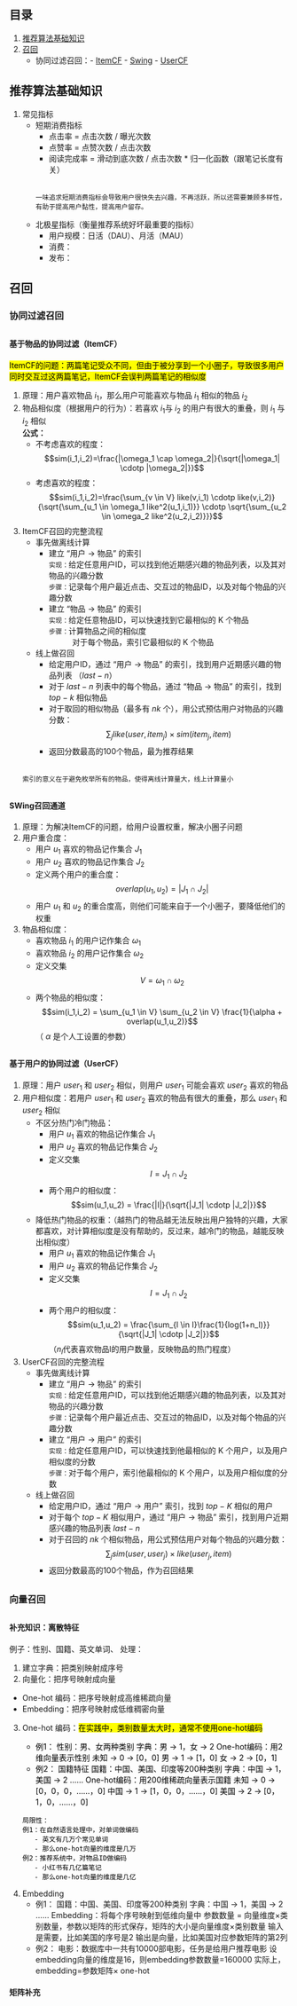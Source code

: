 ## 目录
1. [推荐算法基础知识](#推荐算法基础知识)
2. [召回](#召回)
   - 协同过滤召回：- [ItemCF](#基于物品的协同过滤ItemCF)      - [Swing](#SWing召回通道)      - [UserCF](#基于用户的协同过滤UserCF)

##
## 推荐算法基础知识
1. 常见指标
   - 短期消费指标  
     - 点击率 = 点击次数 / 曝光次数  
     - 点赞率 = 点赞次数 / 点击次数  
     - 阅读完成率 = 滑动到底次数 / 点击次数 * 归一化函数（跟笔记长度有关）<br/><br/>
      ```
      一味追求短期消费指标会导致用户很快失去兴趣，不再活跃，所以还需要兼顾多样性，有助于提高用户黏性，提高用户留存。
      ```
   - 北极星指标（衡量推荐系统好坏最重要的指标）
     - 用户规模：日活（DAU）、月活（MAU）
     - 消费：
     - 发布：

## 召回
### 协同过滤召回
##
#### 基于物品的协同过滤（ItemCF）
<mark> ItemCF的问题：两篇笔记受众不同，但由于被分享到一个小圈子，导致很多用户同时交互过这两篇笔记，ItemCF会误判两篇笔记的相似度
1. 原理：用户喜欢物品 $i_1$，那么用户可能喜欢与物品 $i_1$ 相似的物品 $i_2$
2. 物品相似度（根据用户的行为）：若喜欢 $i_1$与 $i_2$ 的用户有很大的重叠，则 $i_1$ 与 $i_2$ 相似  
     **公式：**
     - 不考虑喜欢的程度： $$sim(i_1,i_2)=\frac{|\omega_1 \cap \omega_2|}{\sqrt{|\omega_1| \cdotp |\omega_2|}}$$
     - 考虑喜欢的程度： $$sim(i_1,i_2)=\frac{\sum_{v \in V} like(v,i_1) \cdotp like(v,i_2)}{\sqrt{\sum_{u_1 \in \omega_1 like^2(u_1,i_1)}} \cdotp \sqrt{\sum_{u_2 \in \omega_2 like^2(u_2,i_2)}}}$$
3. ItemCF召回的完整流程
   - 事先做离线计算  
       - 建立 “用户 → 物品” 的索引  
         `实现：`给定任意用户ID，可以找到他近期感兴趣的物品列表，以及其对物品的兴趣分数    
         `步骤：`记录每个用户最近点击、交互过的物品ID，以及对每个物品的兴趣分数
       - 建立 “物品 → 物品” 的索引  
         `实现：`给定任意物品ID，可以快速找到它最相似的 K 个物品    
         `步骤：`计算物品之间的相似度  
         &ensp;&ensp;&ensp;&ensp;&ensp;&ensp;对于每个物品，索引它最相似的 K 个物品
   - 线上做召回  
     - 给定用户ID，通过 “用户 → 物品” 的索引，找到用户近期感兴趣的物品列表 $（last-n）$  
     - 对于 $last-n$ 列表中的每个物品，通过 “物品 → 物品” 的索引，找到 $top-k$ 相似物品
     - 对于取回的相似物品（最多有 $nk$ 个），用公式预估用户对物品的兴趣分数： $$\sum_{j} like(user,item_j) \times sim(item_j,item)$$
     - 返回分数最高的100个物品，最为推荐结果<br/><br/> 
    ````
    索引的意义在于避免枚举所有的物品，使得离线计算量大，线上计算量小
    ````
##
#### SWing召回通道
1. 原理：为解决ItemCF的问题，给用户设置权重，解决小圈子问题
2. 用户重合度：
   - 用户 $u_1$ 喜欢的物品记作集合 $J_1$
   - 用户 $u_2$ 喜欢的物品记作集合 $J_2$
   - 定义两个用户的重合度： $$overlap(u_1,u_2) = |J_1 \cap J_2|$$
   - 用户 $u_1$ 和 $u_2$ 的重合度高，则他们可能来自于一个小圈子，要降低他们的权重
3. 物品相似度：  
   - 喜欢物品 $i_1$ 的用户记作集合 $\omega_1$
   - 喜欢物品 $i_2$ 的用户记作集合 $\omega_2$
   - 定义交集 $$V = \omega_1 \cap \omega_2$$
   - 两个物品的相似度： $$sim(i_1,i_2) = \sum_{u_1 \in V} \sum_{u_2 \in V} \frac{1}{\alpha + overlap(u_1,u_2)}$$（ $\alpha$ 是个人工设置的参数）
##
#### 基于用户的协同过滤（UserCF）
1. 原理：用户 $user_1$ 和 $user_2$ 相似，则用户 $user_1$ 可能会喜欢 $user_2$ 喜欢的物品 
2. 用户相似度：若用户 $user_1$ 和 $user_2$ 喜欢的物品有很大的重叠，那么 $user_1$ 和 $user_2$ 相似
   - 不区分热门冷门物品：
      - 用户 $u_1$ 喜欢的物品记作集合 $J_1$
      - 用户 $u_2$ 喜欢的物品记作集合 $J_2$
      - 定义交集 $$I=J_1 \cap J_2$$
      - 两个用户的相似度： $$sim(u_1,u_2) = \frac{|I|}{\sqrt{|J_1| \cdotp |J_2|}}$$
   - 降低热门物品的权重：（越热门的物品越无法反映出用户独特的兴趣，大家都喜欢，对计算相似度是没有帮助的，反过来，越冷门的物品，越能反映出相似度）
      - 用户 $u_1$ 喜欢的物品记作集合 $J_1$
      - 用户 $u_2$ 喜欢的物品记作集合 $J_2$
      - 定义交集 $$I=J_1 \cap J_2$$
      - 两个用户的相似度： $$sim(u_1,u_2) = \frac{\sum_{l \in I}\frac{1}{log(1+n_l)}}{\sqrt{|J_1| \cdotp |J_2|}}$$ （$n_l$代表喜欢物品l的用户数量，反映物品的热门程度）
3. UserCF召回的完整流程
   - 事先做离线计算  
     - 建立 “用户 → 物品” 的索引  
       `实现：`给定任意用户ID，可以找到他近期感兴趣的物品列表，以及其对物品的兴趣分数   
       `步骤：`记录每个用户最近点击、交互过的物品ID，以及对每个物品的兴趣分数   
     - 建立 “用户 → 用户” 的索引  
       `实现：`给定任意用户ID，可以快速找到他最相似的 K 个用户，以及用户相似度的分数  
       `步骤：`对于每个用户，索引他最相似的 K 个用户，以及用户相似度的分数
   - 线上做召回
     - 给定用户ID，通过 “用户 → 用户” 索引，找到 $top-K$ 相似的用户
     - 对于每个 $top-K$ 相似用户，通过 “用户 → 物品” 索引，找到用户近期感兴趣的物品列表 $last-n$
     - 对于召回的 $nk$ 个相似物品，用公式预估用户对每个物品的兴趣分数： $$\sum_{j} sim(user,user_j) \times like(user_j,item)$$
     - 返回分数最高的100个物品，作为召回结果

##       
### 向量召回
##   

#### 补充知识：离散特征
例子：性别、国籍、英文单词、
处理：
1. 建立字典：把类别映射成序号
2. 向量化：把序号映射成向量
  - One-hot 编码：把序号映射成高维稀疏向量
  - Embedding：把序号映射成低维稠密向量
3. One-hot 编码：<mark>在实践中，类别数量太大时，通常不使用one-hot编码
   - 例1：
     性别：男、女两种类别
     字典：男 → 1，女 → 2
     One-hot编码：用2维向量表示性别
     未知 → 0 → [0，0]
     男   → 1 → [1，0]
     女   → 2 → [0，1]
   - 例2：
     国籍特征
     国籍：中国、美国、印度等200种类别
     字典：中国 → 1，美国 → 2 ……
     One-hot编码：用200维稀疏向量表示国籍
     未知 → 0 → [0，0，0，……，0]
     中国 → 1 → [1，0，0，……，0]
     美国 → 2 → [0，1，0，……，0]
   ```
   局限性：
   例1：在自然语言处理中，对单词做编码
      - 英文有几万个常见单词
      - 那么one-hot向量的维度是几万
   例2：推荐系统中，对物品ID做编码
      - 小红书有几亿篇笔记
      - 那么one-hot向量的维度是几亿
   ```
4. Embedding
   - 例1：
     国籍：中国、美国、印度等200种类别
     字典：中国 → 1，美国 → 2 ……
     Embedding：将每个序号映射到低维向量中
   参数数量 = 向量维度×类别数量，参数以矩阵的形式保存，矩阵的大小是向量维度×类别数量
   输入是需要，比如美国的序号是2
   输出是向量，比如美国对应参数矩阵的第2列
   - 例2：
     电影：数据库中一共有10000部电影，任务是给用户推荐电影
     设embedding向量的维度是16，则embedding参数数量=160000
实际上，embedding=参数矩阵× one-hot

#### 矩阵补充     
           








